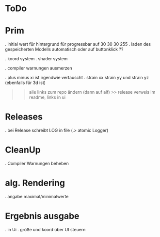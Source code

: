 # ToDo

# Prim

. initial wert für hintergrund für progressbar auf 30 30 30 255 
. laden des gespeicherten Modells automatisch oder auf buttonklick ??

. koord system
. shader system

. compiler warnungen ausmerzen

. plus minus xi ist irgendwie vertauscht
. strain xx strain yy und strain yz (ebenfalls für 3d ist)

>> alle links zum repo ändern (dann auf alf) >> release verweis im readme, links in ui 

# Releases
. bei Release schreibt LOG in file (.> atomic Logger)

# CleanUp
. Compiler Warnungen beheben

# alg. Rendering
. angabe maximal/minimalwerte

# Ergebnis ausgabe
. in Ui
. größe und koord über UI steuern